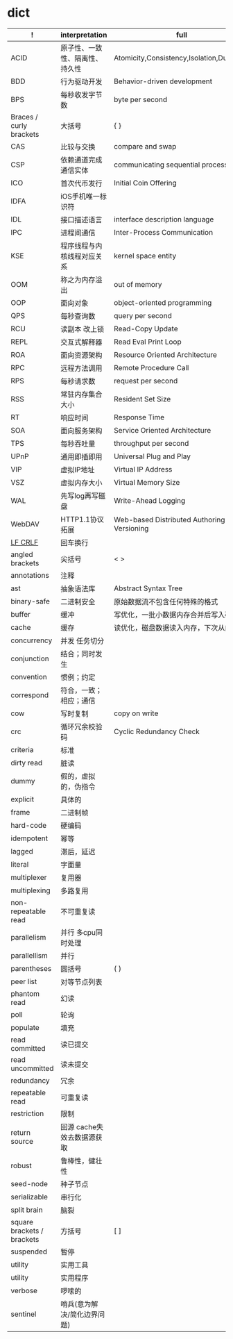 # dict

| !                          | interpretation                 | full                                           |
| -------------------------- | ------------------------------ | ---------------------------------------------- |
| ACID                       | 原子性、一致性、隔离性、持久性 | Atomicity,Consistency,Isolation,Durability     |
| BDD                        | 行为驱动开发                   | Behavior-driven development                    |
| BPS                        | 每秒收发字节数                 | byte per second                                |
| Braces / curly brackets    | 大括号                         | { }                                            |
| CAS                        | 比较与交换                     | compare and swap                               |
| CSP                        | 依赖通道完成通信实体           | communicating sequential processes             |
| ICO                        | 首次代币发行                   | Initial Coin Offering                          |
| IDFA                       | iOS手机唯一标识符              |
| IDL                        | 接口描述语言                   | interface description language                 |
| IPC                        | 进程间通信                     | Inter-Process Communication                    |
| KSE                        | 程序线程与内核线程对应关系     | kernel space entity                            |
| OOM                        | 称之为内存溢出                 | out of memory                                  |
| OOP                        | 面向对象                       | object-oriented programming                    |
| QPS                        | 每秒查询数                     | query per second                               |
| RCU                        | 读副本 改上锁                  | Read-Copy Update                               |
| REPL                       | 交互式解释器                   | Read Eval Print Loop                           |
| ROA                        | 面向资源架构                   | Resource Oriented Architecture                 |
| RPC                        | 远程方法调用                   | Remote Procedure Call                          |
| RPS                        | 每秒请求数                     | request per second                             |
| RSS                        | 常驻内存集合大小               | Resident Set Size                              |
| RT                         | 响应时间                       | Response Time                                  |
| SOA                        | 面向服务架构                   | Service Oriented Architecture                  |
| TPS                        | 每秒吞吐量                     | throughput per second                          |
| UPnP                       | 通用即插即用                   | Universal Plug and Play                        |
| VIP                        | 虚拟IP地址                     | Virtual IP Address                             |
| VSZ                        | 虚拟内存大小                   | Virtual Memory Size                            |
| WAL                        | 先写log再写磁盘                | Write-Ahead Logging                            |
| WebDAV                     | HTTP1.1协议拓展                | Web-based Distributed Authoring and Versioning |
| [LF CRLF](ref/lf-crlf.md)  | 回车换行                       |
| angled brackets            | 尖括号                         | < >                                            |
| annotations                | 注释                           |
| ast                        | 抽象语法库                     | Abstract Syntax Tree                           |
| binary-safe                | 二进制安全                     | 原始数据流不包含任何特殊的格式                 |
| buffer                     | 缓冲                           | 写优化，一批小数据内存合并后写入磁盘           |
| cache                      | 缓存                           | 读优化，磁盘数据读入内存，下次从内存读         |
| concurrency                | 并发 任务切分                  |
| conjunction                | 结合；同时发生                 |
| convention                 | 惯例；约定                     |
| correspond                 | 符合，一致；相应；通信         |
| cow                        | 写时复制                       | copy on write                                  |
| crc                        | 循环冗余校验码                 | Cyclic Redundancy Check                        |
| criteria                   | 标准                           |
| dirty read                 | 脏读                           |
| dummy                      | 假的，虚拟的，伪指令           |
| explicit                   | 具体的                         |
| frame                      | 二进制帧                       |
| hard-code                  | 硬编码                         |
| idempotent                 | 幂等                           |
| lagged                     | 滞后，延迟                     |
| literal                    | 字面量                         |
| multiplexer                | 复用器                         |
| multiplexing               | 多路复用                       |
| non-repeatable read        | 不可重复读                     |
| parallelism                | 并行 多cpu同时处理             |
| parallellism               | 并行                           |
| parentheses                | 圆括号                         | ( )                                            |
| peer list                  | 对等节点列表                   |
| phantom read               | 幻读                           |
| poll                       | 轮询                           |
| populate                   | 填充                           |
| read committed             | 读已提交                       |
| read uncommitted           | 读未提交                       |
| redundancy                 | 冗余                           |
| repeatable read            | 可重复读                       |
| restriction                | 限制                           |
| return source              | 回源 cache失效去数据源获取     |
| robust                     | 鲁棒性，健壮性                 |
| seed-node                  | 种子节点                       |
| serializable               | 串行化                         |
| split brain                | 脑裂                           |
| square brackets / brackets | 方括号                         | [ ]                                            |
| suspended                  | 暂停                           |
| utility                    | 实用工具                       |
| utility                    | 实用程序                       |
| verbose                    | 啰嗦的                         |
| sentinel                   | 哨兵(意为解决/简化边界问题)    |
